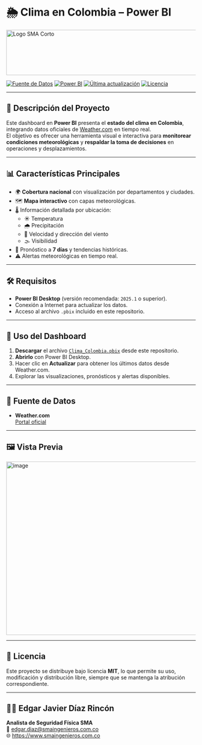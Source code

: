 # 🌦️ Clima en Colombia – Power BI

<img width="662" height="120" alt="Logo SMA Corto" src="https://github.com/user-attachments/assets/acbf73a1-cd93-4cb5-828e-df230d020220" />
 <!-- Cambia por tu logo corporativo -->

[![Fuente de Datos](https://img.shields.io/badge/Datos%20Fuente-Weather.com-blue?style=flat-square)](https://weather.com)
[![Power BI](https://img.shields.io/badge/Power%20BI-Dashboard-yellow?style=flat-square&logo=powerbi)](https://powerbi.microsoft.com)
[![Última actualización](https://img.shields.io/badge/Actualizado-Agosto%202025-green?style=flat-square)](#)
[![Licencia](https://img.shields.io/badge/Licencia-MIT-lightgrey?style=flat-square)](LICENSE)

---

## 📌 Descripción del Proyecto
Este dashboard en **Power BI** presenta el **estado del clima en Colombia**, integrando datos oficiales de [Weather.com](https://weather.com) en tiempo real.  
El objetivo es ofrecer una herramienta visual e interactiva para **monitorear condiciones meteorológicas** y **respaldar la toma de decisiones** en operaciones y desplazamientos.

---

## 📊 Características Principales
- 🌍 **Cobertura nacional** con visualización por departamentos y ciudades.
- 🗺️ **Mapa interactivo** con capas meteorológicas.
- 🌡️ Información detallada por ubicación:
  - ☀️ Temperatura
  - 🌧️ Precipitación
  - 💨 Velocidad y dirección del viento
  - 🌫️ Visibilidad
- 📅 Pronóstico a **7 días** y tendencias históricas.
- ⚠️ Alertas meteorológicas en tiempo real.

---

## 🛠️ Requisitos
- **Power BI Desktop** (versión recomendada: `2025.1` o superior).
- Conexión a Internet para actualizar los datos.
- Acceso al archivo `.pbix` incluido en este repositorio.

---

## 🚀 Uso del Dashboard
1. **Descargar** el archivo [`Clima_Colombia.pbix`](./Clima_Colombia.pbix) desde este repositorio.
2. **Abrirlo** con Power BI Desktop.
3. Hacer clic en **Actualizar** para obtener los últimos datos desde Weather.com.
4. Explorar las visualizaciones, pronósticos y alertas disponibles.

---

## 📡 Fuente de Datos
- **Weather.com**  
  [Portal oficial](https://weather.com)

---

## 🖼️ Vista Previa
<img width="874" height="460" alt="image" src="https://github.com/user-attachments/assets/5d947345-3380-49ed-894a-cff8eaf52d74" />
<!-- Agregar captura real -->

---

## 📄 Licencia
Este proyecto se distribuye bajo licencia **MIT**, lo que permite su uso, modificación y distribución libre, siempre que se mantenga la atribución correspondiente.

---

## 👨‍💼 Edgar Javier Díaz Rincón
**Analista de Seguridad Física SMA**  
📧 edgar.diaz@smaingenieros.com.co  
🌐 https://www.smaingenieros.com.co

